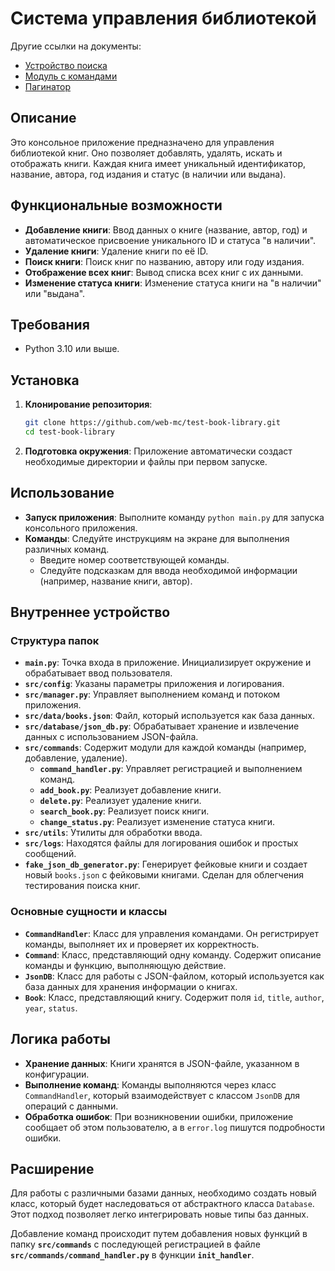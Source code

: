 # Система управления библиотекой

Другие ссылки на документы:

 - [Устройство поиска](src/utils/search_engine/README.md)
 - [Модуль с командами](src/commands/README.md)
 - [Пагинатор](src/utils/paginator/README.md)

## Описание

Это консольное приложение предназначено для управления библиотекой книг. Оно позволяет добавлять, удалять, искать и отображать книги. Каждая книга имеет уникальный идентификатор, название, автора, год издания и статус (в наличии или выдана).

## Функциональные возможности

- **Добавление книги**: Ввод данных о книге (название, автор, год) и автоматическое присвоение уникального ID и статуса "в наличии".
- **Удаление книги**: Удаление книги по её ID.
- **Поиск книги**: Поиск книг по названию, автору или году издания.
- **Отображение всех книг**: Вывод списка всех книг с их данными.
- **Изменение статуса книги**: Изменение статуса книги на "в наличии" или "выдана".

## Требования

- Python 3.10 или выше.

## Установка

1. **Клонирование репозитория**:
   ```bash
   git clone https://github.com/web-mc/test-book-library.git
   cd test-book-library
   ```

2. **Подготовка окружения**:
   Приложение автоматически создаст необходимые директории и файлы при первом запуске.

## Использование

- **Запуск приложения**: Выполните команду `python main.py` для запуска консольного приложения.
- **Команды**: Следуйте инструкциям на экране для выполнения различных команд.
  - Введите номер соответствующей команды.
  - Следуйте подсказкам для ввода необходимой информации (например, название книги, автор).

## Внутреннее устройство

### Структура папок

- **`main.py`**: Точка входа в приложение. Инициализирует окружение и обрабатывает ввод пользователя.
- **`src/config`**: Указаны параметры приложения и логирования.
- **`src/manager.py`**: Управляет выполнением команд и потоком приложения.
- **`src/data/books.json`**: Файл, который используется как база данных.
- **`src/database/json_db.py`**: Обрабатывает хранение и извлечение данных с использованием JSON-файла.
- **`src/commands`**: Содержит модули для каждой команды (например, добавление, удаление).
  - **`command_handler.py`**: Управляет регистрацией и выполнением команд.
  - **`add_book.py`**: Реализует добавление книги.
  - **`delete.py`**: Реализует удаление книги.
  - **`search_book.py`**: Реализует поиск книги.
  - **`change_status.py`**: Реализует изменение статуса книги.
- **`src/utils`**: Утилиты для обработки ввода.
- **`src/logs`**: Находятся файлы для логирования ошибок и простых сообщений.
- **`fake_json_db_generator.py`**: Генерирует фейковые книги и создает новый `books.json` с фейковыми книгами. Сделан для облегчения тестирования поиска книг.

### Основные сущности и классы

- **`CommandHandler`**: Класс для управления командами. Он регистрирует команды, выполняет их и проверяет их корректность.
- **`Command`**: Класс, представляющий одну команду. Содержит описание команды и функцию, выполняющую действие.
- **`JsonDB`**: Класс для работы с JSON-файлом, который используется как база данных для хранения информации о книгах.
- **`Book`**: Класс, представляющий книгу. Содержит поля `id`, `title`, `author`, `year`, `status`.

## Логика работы

- **Хранение данных**: Книги хранятся в JSON-файле, указанном в конфигурации.
- **Выполнение команд**: Команды выполняются через класс `CommandHandler`, который взаимодействует с классом `JsonDB` для операций с данными.
- **Обработка ошибок**: При возникновении ошибки, приложение сообщает об этом пользователю, а в `error.log` пишутся подробности ошибки.

## Расширение

Для работы с различными базами данных, необходимо создать новый класс, который будет наследоваться от абстрактного класса `Database`. Этот подход позволяет легко интегрировать новые типы баз данных.

Добавление команд происходит путем добавления новых функций в папку **`src/commands`** с последующей регистрацией в файле **`src/commands/command_handler.py`** в функции **`init_handler`**.
